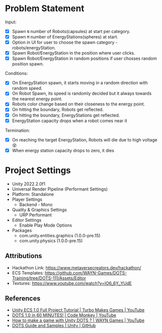 # Problem Statement
Input:
- [x] Spawn `N` number of Robots(capsules) at start per category.
- [x] Spawn `M` number of EnergyStations(spheres) at start.
- [x] Option in UI for user to choose the spawn category - robots/energyStation.
- [x] Spawn Robot/EnergyStation in the position where user clicks.
- [x] Spawn Robot/EnergyStation in random positions if user chosses random position spawn.

Conditions:
- [x] On EnergyStation spawn, it starts moving in a random direction with random speed.
- [x] On Robot Spawn, its speed is randomly decided but it always towards the nearest energy point.
- [x] Robots color change based on their closeness to the energy point.
- [x] On hitting the boundary, Robots get reflected.
- [x] On hitting the boundary, EnergyStations get reflected.
- [x] EnergyStation capacity drops when a robot comes near it

Termination:
- [x] On reaching the target EnergyStation, Robots will die due to high voltage :dizzy_face:
- [x] When energy station capacity drops to zero, it dies

# Project Settings
- Unity 2022.2.0f1
- Universal Render Pipeline (Performant Settings)
- Platform: Standalone
- Player Settings
    - Backend - Mono
- Quality & Graphics Settings
    - URP Performant
- Editor Settings
    - Enable Play Mode Options
- Packages
	- com.unity.entities.graphics (1.0.0-pre.15)
    - com.unity.physics (1.0.0-pre.15)

## Attributions

- Hackathon Link: https://www.metaversecreators.dev/hackathon/
- ECS Templates: https://github.com/WAYN-Games/DOTS-Training/tree/DOTS-111/Assets/Editor
- Textures: https://www.youtube.com/watch?v=IO6_6Y_YUdE

## References

- [Unity ECS 1.0 Full Project Tutorial | Turbo Makes Games | YouTube](https://www.youtube.com/watch?v=IO6_6Y_YUdE)
- [DOTS 1.0 in 60 MINUTES! | Code Monkey | YouTube](https://www.youtube.com/watch?v=H7zAORa3Ux0)
- [How to make a game with Unity DOTS ? | WAYN Games | YouTube](https://www.youtube.com/playlist?list=PL6ubahbodJ3N2udo4n9yGQcpbWnqdgYnL)
- [DOTS Guide and Samples | Unity | GitHub](https://github.com/Unity-Technologies/EntityComponentSystemSamples)